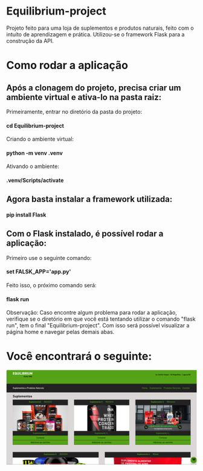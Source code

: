 # Equilibrium-project
Projeto feito para uma loja de suplementos e produtos naturais, feito com o intuíto de aprendizagem e prática.
Utilizou-se o framework Flask para a construção da API.

# Como rodar a aplicação
## Após a clonagem do projeto, precisa criar um ambiente virtual e ativa-lo na pasta raiz:
Primeiramente, entrar no diretório da pasta do projeto:
#### cd Equilibrium-project
Criando o ambiente virtual:
#### python -m venv .venv
Ativando o ambiente:
#### .venv/Scripts/activate

## Agora basta instalar a framework utilizada:
#### pip install Flask

## Com o Flask instalado, é possível rodar a aplicação:
Primeiro use o seguinte comando:
#### set FALSK_APP='app.py'
Feito isso, o próximo comando será:
#### flask run

Observação: Caso encontre algum problema para rodar a aplicação, verifique se o diretório em que você está tentando utilizar o comando "flask run", tem o final "Equilibrium-project".
Com isso será possível visualizar a página home e navegar pelas demais abas. 
# Você encontrará o seguinte:
![](images/part-1.PNG)
